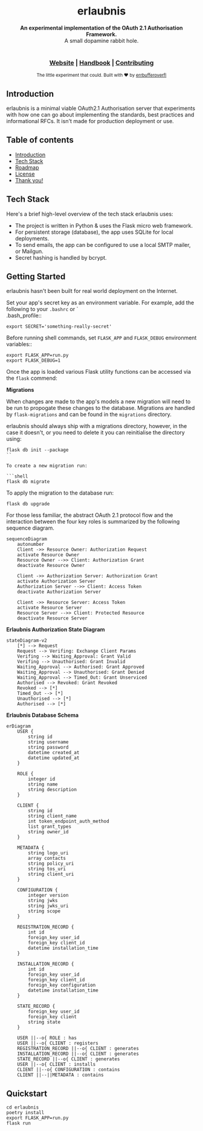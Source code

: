 <h1 align="center">erlaubnis</h1>  

<div align="center">  

</div>  
<div align="center">  
<strong>An experimental implementation of the OAuth 2.1 Authorisation Framework.</strong>  
</div>  
<div align="center">  
A small dopamine rabbit hole.  
</div>  

<br />  

<div align="center">  
<!-- Stability -->  
<!-- NPM version -->  
<!-- Build Status -->  
<!-- Test Coverage -->  
<!-- Downloads -->  
<!-- Standard -->  
</div>  

<div align="center">  
<h3>
<a href="https://example.com">Website</a>  
<span> | </span>  
<a href="https://github.com/erlaubnis">Handbook</a>  
<span> | </span>  
<a href="https://github.com/choojs/choo/blob/master/.github/CONTRIBUTING.md">Contributing</a>  
</h3>  
</div>  

<div align="center">  
<sub>The little experiment that could. Built with ❤︎ by  
<a href="https://twitter.com/errbufferoverfl">errbufferoverfl</a>
</div>  

## Introduction

erlaubnis is a minimal viable OAuth2.1 Authorisation server that experiments with how one can go about implementing the standards, best practices and informational RFCs. It isn't made for production deployment or use.

## Table of contents

- [Introduction](#introduction)
- [Tech Stack](#tech-stack)
- [Roadmap](#roadmap)
- [License](#license)
- [Thank you!](#thank-you)

## Tech Stack

Here's a brief high-level overview of the tech stack erlaubnis uses:

- The project is written in Python & uses the Flask micro web framework.
- For persistent storage (database), the app uses SQLite for local deployments.
- To send emails, the app can be configured to use a local SMTP mailer, or Mailgun.
- Secret hashing is handled by bcrypt.

## Getting Started

<!-- GETTING STARTED -->  

erlaubnis hasn't been built for real world deployment on the Internet.

Set your app's secret key as an environment variable. For example, add the following to your `.bashrc` or `  
.bash_profile::

```shell  
export SECRET='something-really-secret'
```  

Before running shell commands, set ``FLASK_APP`` and ``FLASK_DEBUG`` environment variables::

```shell  
export FLASK_APP=run.py
export FLASK_DEBUG=1
```  

Once the app is loaded various Flask utility functions can be accessed via the `flask` commend:

**Migrations**

When changes are made to the app's models a new migration will need to be run to propogate these changes to the database. Migrations are handled by `flask-migrations` and can be found in the `migrations` directory.

erlaubnis should always ship with a migrations directory, however, in the case it doesn't, or you need to delete it you can reinitialise the directory using:

```shell  
flask db init --package  
``  
  
To create a new migration run:  
  
```shell
flask db migrate
```  

To apply the migration to the database run:

```shell  
flask db upgrade
```  

For those less familiar, the abstract OAuth 2.1 protocol flow and the interaction between the four key roles is summarized by the following sequence diagram.

```mermaid
sequenceDiagram
    autonumber
    Client ->> Resource Owner: Authorization Request
    activate Resource Owner
    Resource Owner -->> Client: Authorization Grant
    deactivate Resource Owner
    
    Client ->> Authorization Server: Authorization Grant
    activate Authorization Server
    Authorization Server -->> Client: Access Token
    deactivate Authorization Server
    
    Client ->> Resource Server: Access Token
    activate Resource Server
    Resource Server -->> Client: Protected Resource
    deactivate Resource Server
```

**Erlaubnis Authorization State Diagram**

```mermaid
stateDiagram-v2
	[*] --> Request
	Request --> Verifing: Exchange Client Params
	Verifing --> Waiting_Approval: Grant Valid
	Verifing --> Unauthorised: Grant Invalid
	Waiting_Approval --> Authorised: Grant Approved
	Waiting_Approval --> Unauthorised: Grant Denied
	Waiting_Approval --> Timed_Out: Grant Unserviced
	Authorised --> Revoked: Grant Revoked
	Revoked --> [*]
	Timed_Out --> [*]
	Unauthorised --> [*]
	Authorised --> [*]
```

**Erlaubnis Database Schema**

```mermaid
erDiagram
    USER {
        string id
        string username
        string password
        datetime created_at 
        datetime updated_at
    }
    
    ROLE {
        integer id
        string name
        string description
    }
    
    CLIENT {
        string id
        string client_name
        int token_endpoint_auth_method
        list grant_types
        string owner_id
    }
    
    METADATA {
        string logo_uri
        array contacts
        string policy_uri
        string tos_uri
        string client_uri
    }
    
    CONFIGURATION {
        integer version
        string jwks
        string jwks_uri
        string scope
    }
    
    REGISTRATION_RECORD {
        int id
        foreign_key user_id
        foreign_key client_id
        datetime installation_time
    }
    
    INSTALLATION_RECORD {
        int id
        foreign_key user_id
        foreign_key client_id
        foreign_key configuration
        datetime installation_time
    }
    
    STATE_RECORD {
        foreign_key user_id
        foreign_key client
        string state
    }
    
    USER ||--o{ ROLE : has
    USER ||--o{ CLIENT : registers
    REGISTRATION_RECORD ||--o{ CLIENT : generates
    INSTALLATION_RECORD ||--o{ CLIENT : generates
    STATE_RECORD ||--o{ CLIENT : generates
    USER ||--o{ CLIENT : installs
    CLIENT ||--o{ CONFIGURATION : contains
    CLIENT ||--||METADATA : contains
```

## Quickstart

```shell
cd erlaubnis
poetry install
export FLASK_APP=run.py
flask run
```